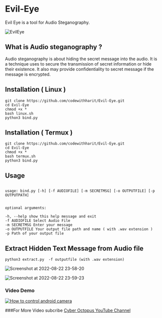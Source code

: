 # Evil-Eye
Evil Eye is a tool for Audio Steganography.



![EvilEye](https://user-images.githubusercontent.com/88737074/185978331-3f9bbc2e-01bc-4d19-8205-7bd9ea2d144a.png)


## What is Audio steganography ?

Audio steganography is about hiding the secret message into the audio. It is a technique uses to secure the transmission of secret information or hide their existence. It also may provide confidentiality to secret message if the message is encrypted.

## Installation ( Linux )

```
git clone https://github.com/codewithharit/Evil-Eye.git
cd Evil-Eye
chmod +x *
bash linux.sh
python3 bind.py 
```

## Installation ( Termux )

```
git clone https://github.com/codewithharit/Evil-Eye.git
cd Evil-Eye
chmod +x *
bash termux.sh
python3 bind.py 
```


## Usage

```

usage: bind.py [-h] [-f AUDIOFILE] [-m SECRETMSG] [-o OUTPUTFILE] [-p OUTPUTPATH]


optional arguments:

-h, --help show this help message and exit
-f AUDIOFILE Select Audio File
-m SECRETMSG Enter your message
-o OUTPUTFILE Your output file path and name ( with .wav extension )
-p Path of your output file

```
## Extract Hidden Text Message  from Audio file

```
python3 extract.py  -f outputfile (with .wav extension)
```

![Screenshot at 2022-08-22 23-58-20](https://user-images.githubusercontent.com/88737074/185993280-cd7f13e7-44a9-4d2d-a360-2ff4e2764b94.png)


![Screenshot at 2022-08-22 23-59-23](https://user-images.githubusercontent.com/88737074/185993515-c45c226d-d37e-4a37-b787-31a6b2edd418.png)




### Video Demo
[![How to control android camera](https://img.youtube.com/vi/HNM9HYhHc3E/0.jpg)](https://www.youtube.com/watch?v=UPQD7L9FNrk)



###For More Video subcribe <a href="https://www.youtube.com/channel/UCuulPn_llK3PpK4mA9P6bjQ/videost">Cyber Octopus YouTube Channel</a>

